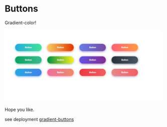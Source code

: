 
# Buttons

Gradient-color!

![](docs/screenshot.jpeg)

Hope you like.

see deployment [gradient-buttons](https://sifrisky.github.io/gradient-button/)